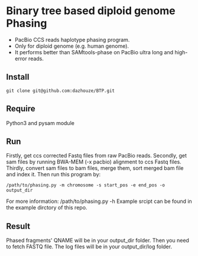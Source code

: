 # Binary tree based diploid genome Phasing

- PacBio CCS reads haplotype phasing program.
- Only for diploid genome (e.g. human genome).
- It performs better than SAMtools-phase on PacBio ultra long and high-error reads.

## Install
```
git clone git@github.com:dazhouze/BTP.git
```

## Require
Python3 and pysam module

## Run
Firstly, get ccs corrected Fastq files from raw PacBio reads.
Secondly, get sam files by running BWA-MEM (-x pacbio) alignment to ccs Fastq files.
Thirdly, convert sam files to bam files, merge them, sort merged bam file and index it.
Then run this program by:
```
/path/to/phasing.py -m chromosome -s start_pos -e end_pos -o output_dir
```
For more information: /path/to/phasing.py -h
Example srcipt can be found in the example dirctory of this repo.

## Result
Phased fragments' QNAME will be in your output_dir folder. Then you need to fetch FASTQ file. The log files will be in your output_dir/log folder.
